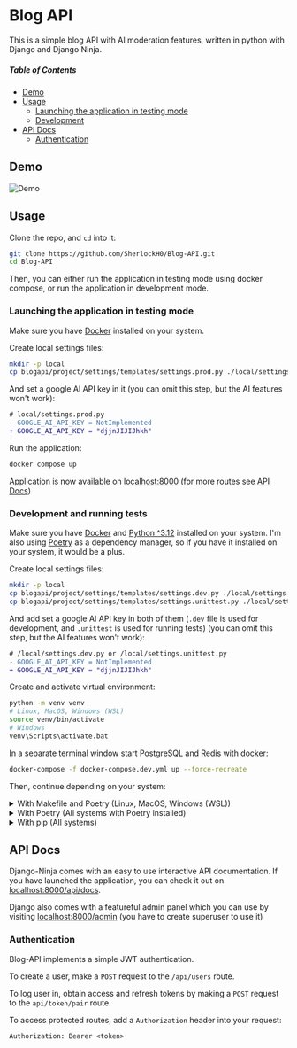 # Blog API

This is a simple blog API with AI moderation features, written in python with Django and Django Ninja.

##### Table of Contents

- [Demo](#demo)
- [Usage](#usage)
  - [Launching the application in testing mode](#launching-the-application-in-testing-mode)
  - [Development](#development-and-running-tests)
- [API Docs](#api-docs)
  - [Authentication](#authentication)

## Demo

![Demo](https://images.unsplash.com/photo-1437482078695-73f5ca6c96e2?q=80&w=1170&auto=format&fit=crop&ixlib=rb-4.0.3&ixid=M3wxMjA3fDB8MHxwaG90by1wYWdlfHx8fGVufDB8fHx8fA%3D%3D)

## Usage

Clone the repo, and `cd` into it:

```bash
git clone https://github.com/SherlockH0/Blog-API.git
cd Blog-API
```

Then, you can either run the application in testing mode using docker compose, or run the application in development mode.

### Launching the application in testing mode

Make sure you have [Docker](https://www.docker.com/) installed on your system.

Create local settings files:

```bash
mkdir -p local
cp blogapi/project/settings/templates/settings.prod.py ./local/settings.prod.py
```

And set a google AI API key in it (you can omit this step, but the AI features won't work):

```diff
# local/settings.prod.py
- GOOGLE_AI_API_KEY = NotImplemented
+ GOOGLE_AI_API_KEY = "djjnJIJIJhkh"
```

Run the application:

```bash
docker compose up
```

Application is now available on <localhost:8000> (for more routes see [API Docs](#api-docs))

### Development and running tests

Make sure you have [Docker](https://www.docker.com/) and [Python ^3.12](https://www.python.org/) installed on your system.
I'm also using [Poetry](https://python-poetry.org/) as a dependency manager, so if you have it installed on your system, it would be a plus.

Create local settings files:

```bash
mkdir -p local
cp blogapi/project/settings/templates/settings.dev.py ./local/settings.dev.py
cp blogapi/project/settings/templates/settings.unittest.py ./local/settings.unittest.py
```

And add set a google AI API key in both of them (`.dev` file is used for development, and `.unittest` is used for running tests) (you can omit this step, but the AI features won't work):

```diff
# /local/settings.dev.py or /local/settings.unittest.py
- GOOGLE_AI_API_KEY = NotImplemented
+ GOOGLE_AI_API_KEY = "djjnJIJIJhkh"
```

Create and activate virtual environment:

```bash
python -m venv venv
# Linux, MacOS, Windows (WSL)
source venv/bin/activate
# Windows
venv\Scripts\activate.bat
```

In a separate terminal window start PostgreSQL and Redis with docker:

```bash
docker-compose -f docker-compose.dev.yml up --force-recreate
```

Then, continue depending on your system:

<details>
<summary>With Makefile and Poetry (Linux, MacOS, Windows (WSL))</summary>

Install the project using poetry, and create superuser:

```bash
make install
make migrate
make superuser
```

Run local server:

```bash
make runserver
```

In a different terminal window, run rq worker and scheduler:

```bash
make rq
make rqscheduler
```

To make migrations after changes in the models, run:

```bash
make migrations
```

To migrate, run:

```bash
make migrate
```

To run tests, run:

```bash
make test
# With coverage
make test-cov
# With html coverage
make test-cov-html
```

</details>
<details>
<summary>With Poetry (All systems with Poetry installed)</summary>

Install the project using poetry, migrate the database, and create superuser:

```bash
poetry install
poetry run python -m blogapi.manage migrate
poetry run python -m blogapi.manage createsuperuser
```

Run local server:

```bash
poetry run python -m blogapi.manage runserver
```

In a different terminal window, run rq worker and scheduler:

```bash
poetry run python -m blogapi.manage rqworker default
poetry run python -m blogapi.manage rqscheduler
```

To make migrations after changes in the models, run:

```bash
poetry run python -m blogapi.manage makemigrations
```

To migrate, run:

```bash
poetry run python -m blogapi.manage migrate
```

To run tests, run:

```bash
poetry run pytest -v -rs
# With coverage
poetry run pytest -v -rs --cov
# With html coverage
poetry run pytest -v -rs --cov --cov-report html
```

</details>
<details>
<summary>With pip (All systems)</summary>

Install the project using pip, migrate the database, and create superuser:

```bash
pip install .
python -m blogapi.manage migrate
python -m blogapi.manage createsuperuser
```

Run local server:

```bash
python -m blogapi.manage runserver
```

In a different terminal window, run rq worker and scheduler:

```bash
python -m blogapi.manage rqworker default
python -m blogapi.manage rqscheduler
```

To run tests, run:

```bash
pytest -v -rs
# With coverage
pytest -v -rs --cov
# With html coverage
pytest -v -rs --cov --cov-report html
```

</details>

## API Docs

Django-Ninja comes with an easy to use interactive API documentation. If you have launched the application, you can check it out on <localhost:8000/api/docs>.

Django also comes with a featureful admin panel which you can use by visiting <localhost:8000/admin> (you have to create superuser to use it)

### Authentication

Blog-API implements a simple JWT authentication.

To create a user, make a `POST` request to the `/api/users` route.

To log user in, obtain access and refresh tokens by making a `POST` request to the `api/token/pair` route.

To access protected routes, add a `Authorization` header into your request:

```
Authorization: Bearer <token>
```
